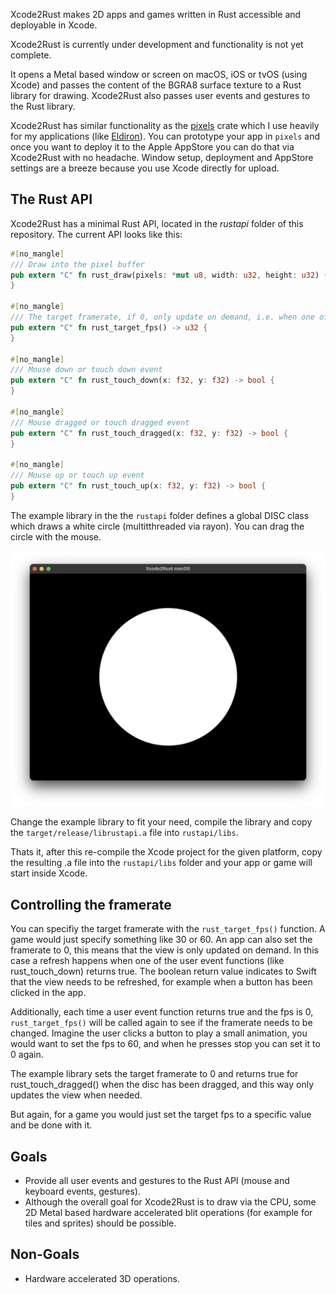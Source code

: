 Xcode2Rust makes 2D apps and games written in Rust accessible and deployable in Xcode.

Xcode2Rust is currently under development and functionality is not yet complete.

It opens a Metal based window or screen on macOS, iOS or tvOS (using Xcode) and passes the content of the BGRA8 surface texture to a Rust library for drawing. Xcode2Rust also passes user events and gestures to the Rust library.

Xcode2Rust has similar functionality as the [pixels](https://github.com/parasyte/pixels) crate which I use heavily for my applications (like [Eldiron](https://github.com/markusmoenig/Eldiron)). You can prototype your app in ```pixels``` and once you want to deploy it to the Apple AppStore you can do that via Xcode2Rust with no headache. Window setup, deployment and AppStore settings are a breeze because you use Xcode directly for upload.

## The Rust API

Xcode2Rust has a minimal Rust API, located in the *rustapi* folder of this repository. The current API looks like this:

```rust
#[no_mangle]
/// Draw into the pixel buffer
pub extern "C" fn rust_draw(pixels: *mut u8, width: u32, height: u32) {
}

#[no_mangle]
/// The target framerate, if 0, only update on demand, i.e. when one of the user event functions below return true.
pub extern "C" fn rust_target_fps() -> u32 {
}

#[no_mangle]
/// Mouse down or touch down event
pub extern "C" fn rust_touch_down(x: f32, y: f32) -> bool {
}

#[no_mangle]
/// Mouse dragged or touch dragged event
pub extern "C" fn rust_touch_dragged(x: f32, y: f32) -> bool {
}

#[no_mangle]
/// Mouse up or touch up event
pub extern "C" fn rust_touch_up(x: f32, y: f32) -> bool {
}
```

The example library in the the ```rustapi``` folder defines a global DISC class which draws a white circle (multitthreaded via rayon). You can drag the circle with the mouse.

![Image](image.png)

Change the example library to fit your need, compile the library and copy the ```target/release/librustapi.a``` file into ```rustapi/libs```.

Thats it, after this re-compile the Xcode project for the given platform, copy the resulting .a file into the ```rustapi/libs``` folder and your app or game will start inside Xcode.

## Controlling the framerate

You can specifiy the target framerate with the ```rust_target_fps()``` function. A game would just specify something like 30 or 60. An app can also set the framerate to 0, this means that the view is only updated on demand. In this case a refresh happens when one of the user event functions (like rust_touch_down) returns true. The boolean return value indicates to Swift that the view needs to be refreshed, for example when a button has been clicked in the app.

Additionally, each time a user event function returns true and the fps is 0, ```rust_target_fps()``` will be called again to see if the framerate needs to be changed. Imagine the user clicks a button to play a small animation, you would want to set the fps to 60, and when he presses stop you can set it to 0 again.

The example library sets the target framerate to 0 and returns true for rust_touch_dragged() when the disc has been dragged, and this way only updates the view when needed.

But again, for a game you would just set the target fps to a specific value and be done with it.

## Goals

* Provide all user events and gestures to the Rust API (mouse and keyboard events, gestures).
* Although the overall goal for Xcode2Rust is to draw via the CPU, some 2D Metal based hardware accelerated blit operations (for example for tiles and sprites) should be possible.

## Non-Goals

* Hardware accelerated 3D operations.
